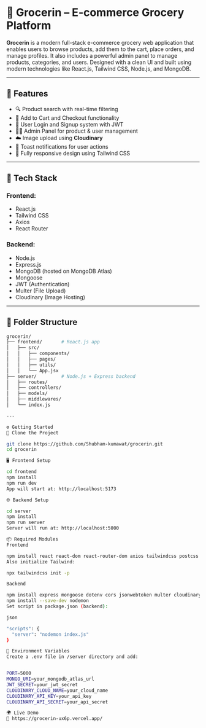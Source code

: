 # 🛒 Grocerin – E-commerce Grocery Platform

**Grocerin** is a modern full-stack e-commerce grocery web application that enables users to browse products, add them to the cart, place orders, and manage profiles. It also includes a powerful admin panel to manage products, categories, and users. Designed with a clean UI and built using modern technologies like React.js, Tailwind CSS, Node.js, and MongoDB.

---

## 🚀 Features

- 🔍 Product search with real-time filtering  
- 🛒 Add to Cart and Checkout functionality  
- 🔐 User Login and Signup system with JWT  
- 🧑‍💼 Admin Panel for product & user management  
- ☁️ Image upload using **Cloudinary**  
- 💬 Toast notifications for user actions  
- 📱 Fully responsive design using Tailwind CSS

---

## 🧰 Tech Stack

### Frontend:
- React.js  
- Tailwind CSS  
- Axios  
- React Router

### Backend:
- Node.js  
- Express.js  
- MongoDB (hosted on MongoDB Atlas)  
- Mongoose  
- JWT (Authentication)  
- Multer (File Upload)  
- Cloudinary (Image Hosting)

---

## 📁 Folder Structure

```bash
grocerin/
├── frontend/       # React.js app
│   ├── src/
│   │   ├── components/
│   │   ├── pages/
│   │   ├── utils/
│   │   └── App.jsx
├── server/         # Node.js + Express backend
│   ├── routes/
│   ├── controllers/
│   ├── models/
│   ├── middlewares/
│   └── index.js

---

⚙️ Getting Started
🔧 Clone the Project

git clone https://github.com/Shubham-kumawat/grocerin.git
cd grocerin

🖥️ Frontend Setup

cd frontend
npm install
npm run dev
App will start at: http://localhost:5173

🌐 Backend Setup

cd server
npm install
npm run server
Server will run at: http://localhost:5000

📦 Required Modules
Frontend

npm install react react-dom react-router-dom axios tailwindcss postcss autoprefixer react-hook-form yup @hookform/resolvers react-icons react-toastify
Also initialize Tailwind:

npx tailwindcss init -p

Backend

npm install express mongoose dotenv cors jsonwebtoken multer cloudinary
npm install --save-dev nodemon
Set script in package.json (backend):

json

"scripts": {
  "server": "nodemon index.js"
}

🔐 Environment Variables
Create a .env file in /server directory and add:


PORT=5000
MONGO_URI=your_mongodb_atlas_url
JWT_SECRET=your_jwt_secret
CLOUDINARY_CLOUD_NAME=your_cloud_name
CLOUDINARY_API_KEY=your_api_key
CLOUDINARY_API_SECRET=your_api_secret

🌍 Live Demo
🔗 https://grocerin-ux6p.vercel.app/

